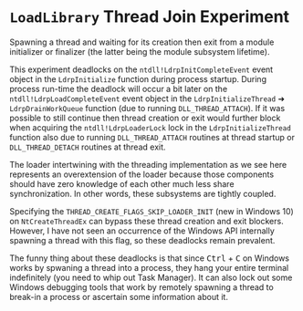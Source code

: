 # `LoadLibrary` Thread Join Experiment

Spawning a thread and waiting for its creation then exit from a module initializer or finalizer (the latter being the module subsystem lifetime).

This experiment deadlocks on the `ntdll!LdrpInitCompleteEvent` event object in the `LdrpInitialize` function during process startup. During process run-time the deadlock will occur a bit later on the `ntdll!LdrpLoadCompleteEvent` event object in the `LdrpInitializeThread` ➜ `LdrpDrainWorkQueue` function (due to running `DLL_THREAD_ATTACH`). If it was possible to still continue then thread creation or exit would further block when acquiring the `ntdll!LdrpLoaderLock` lock in the `LdrpInitializeThread` function also due to running `DLL_THREAD_ATTACH` routines at thread startup or `DLL_THREAD_DETACH` routines at thread exit.

The loader intertwining with the threading implementation as we see here represents an overextension of the loader because those components should have zero knowledge of each other much less share synchronization. In other words, these subsystems are tightly coupled.

Specifying the `THREAD_CREATE_FLAGS_SKIP_LOADER_INIT` (new in Windows 10) on `NtCreateThreadEx` can bypass these thread creation and exit blockers. However, I have not seen an occurrence of the Windows API internally spawning a thread with this flag, so these deadlocks remain prevalent.

The funny thing about these deadlocks is that since <kbd>Ctrl</kbd> + <kbd>C</kbd> on Windows works by spwaning a thread into a process, they hang your entire terminal indefinitely (you need to whip out Task Manager). It can also lock out some Windows debugging tools that work by remotely spawning a thread to break-in a process or ascertain some information about it.
